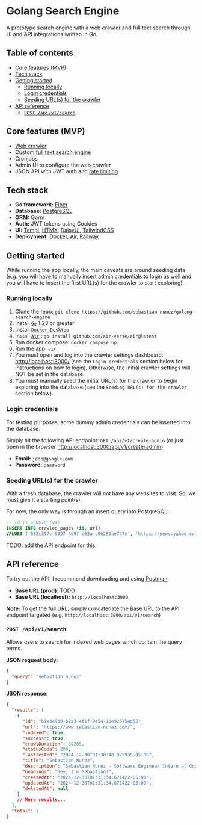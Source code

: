 # Golang Search Engine <!-- omit in toc -->

A prototype search engine with a web crawler and full text search through UI and API integrations written in Go.

## Table of contents <!-- omit in toc -->

- [Core features (MVP)](#core-features-mvp)
- [Tech stack](#tech-stack)
- [Getting started](#getting-started)
  - [Running locally](#running-locally)
  - [Login credentials](#login-credentials)
  - [Seeding URL(s) for the crawler](#seeding-urls-for-the-crawler)
- [API reference](#api-reference)
  - [`POST /api/v1/search`](#post-apiv1search)

## Core features (MVP)

- [Web crawler](https://en.wikipedia.org/wiki/Web_crawler)
- Custom [full text search engine](https://www.mongodb.com/resources/basics/full-text-search)
- Cronjobs
- Admin UI to configure the web crawler
- JSON API with JWT auth and [rate limiting](https://www.cloudflare.com/learning/bots/what-is-rate-limiting/#:~:text=Rate%20limiting%20is%20a%20strategy,kinds%20of%20malicious%20bot%20activity.)

## Tech stack

- **Go framework:** [Fiber](https://gofiber.io/)
- **Database:** [PostgreSQL](https://www.postgresql.org/)
- **ORM:** [Gorm](https://gorm.io/)
- **Auth:** JWT tokens using Cookies
- **UI:** [Templ](https://templ.guide/), [HTMX](https://htmx.org/), [DaisyUI](https://daisyui.com/), [TailwindCSS](https://tailwindcss.com/)
- **Deployment:** [Docker](https://www.docker.com/), [Air](https://github.com/air-verse/air), [Railway](https://railway.com/)

## Getting started

While running the app locally, the main caveats are around seeding data (e.g. you will have to manually insert admin credentials to login as well and you will have to insert the first URL(s) for the crawler to start exploring).

### Running locally

1. Clone the repo: `git clone https://github.com/sebastian-nunez/golang-search-engine`
2. Install [`Go`](https://go.dev/doc/install) 1.23 or greater
3. Install [`Docker Desktop`](https://docs.docker.com/compose/install/)
4. Install [`Air`](https://github.com/air-verse/air) : `go install github.com/air-verse/air@latest`
5. Run docker compose: `docker compose up`
6. Run the app: `air`
7. You must open and log into the crawler settings dashboard: [http://localhost:3000/](http://localhost:3000/) (see the `Login credentials` section below for instructions on how to login). Otherwise, the initial crawler settings will NOT be set in the database.
8. You must manually seed the initial URL(s) for the crawler to begin exploring into the database (see the `Seeding URL(s) for the crawler` section below).

### Login credentials

For testing purposes, some dummy admin credentials can be inserted into the database.

Simply hit the following API endpoint: `GET /api/v1/create-admin` (or just open in the browser [http://localhost:3000/api/v1/create-admin](http://localhost:3000/api/v1/create-admin))

- **Email:** `jdoe@google.com`
- **Password:** `password`

<!-- TODO: add API docs for the /search endpoints -->

### Seeding URL(s) for the crawler

With a fresh database, the crawler will not have any websites to visit. So, we must give it a starting point(s).

For now, the only way is through an insert query into PostgreSQL:

```sql
-- id is a UUID (v4)
INSERT INTO crawled_pages (id, url)
VALUES ('532c357c-0397-4d9f-b63a-c06255ae747e', 'https://news.yahoo.com/');
```

TODO: add the API endpoint for this.

## API reference

To try out the API, I recommend downloading and using [Postman](https://www.postman.com/downloads/).

- **Base URL (prod):** TODO
- **Base URL (localhost):** `http://localhost:3000`

**Note:** To get the full URL, simply concatenate the Base URL to the API endpoint targeted (e.g. `http://localhost:3000/api/v1/search`)

### `POST /api/v1/search`

Allows users to search for indexed web pages which contain the query terms.

**JSON request body:**

```json
{
  "query": "sebastian nunez"
}
```

**JSON response:**

```json
{
  "results": [
    {
      "id": "b1a34930-b2a3-4f1f-9454-10e926754d55",
      "url": "https://www.sebastian-nunez.com/",
      "indexed": true,
      "success": true,
      "crawlDuration": 89205,
      "statusCode": 200,
      "lastTested": "2024-12-30T01:30:40.975935-05:00",
      "title": "Sebastian Nunez",
      "description": "Sebastian Nunez - Software Engineer Intern at Google | ex. UKG, JPMorgan Chase & Co. | Google Tech Exchange Scholar | Apple Pathways Alliance | Computer Science student at Florida International University",
      "headings": "Hey, I'm Sebastian!",
      "createdAt": "2024-12-30T01:31:34.671422-05:00",
      "updatedAt": "2024-12-30T01:31:34.671422-05:00",
      "deletedAt": null
    }
    // More results...
  ],
  "total": 1
}
```
